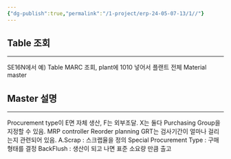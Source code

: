 ```yaml
---
{"dg-publish":true,"permalink":"/1-project/erp-24-05-07-13/1//"}
---
```



## Table 조회
---
SE16N에서
예) Table MARC 조회, plant에 1010 넣어서 플랜트 전체 Material master

## Master 설명
---
Procurement type이 E면 자체 생산, F는 외부조달. X는 둘다
Purchasing Group을 지정할 수 있음.
MRP controller 
Reorder planning
GRT는 검사기간이 얼마나 걸리는지 관련되어 있음.
A.Scrap : 스크랩율을 정의
Special Procurement Type : 구매형태를 결정
BackFlush : 생산이 되고 나면 표준 소요량 만큼 출고
